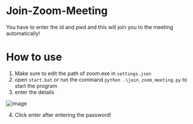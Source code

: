 # Join-Zoom-Meeting
You have to enter the id and pwd and this will join you to the meeting automatically!

# How to use
1. Make sure to edit the path of zoom.exe in `settings.json` 
2. open `start.bat` or run the command `python .\join_zoom_meeting.py` to start the program
3. enter the details 

![image](https://user-images.githubusercontent.com/36286877/124583874-3104c900-de71-11eb-8805-523d6a0492b9.png)

4. Click enter after entering the password!
